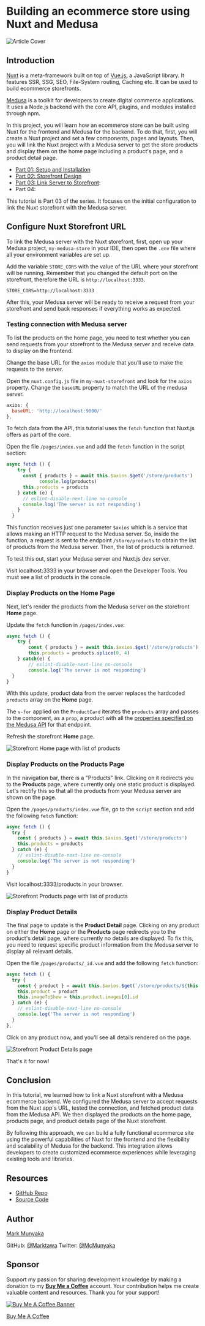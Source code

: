 # Building an ecommerce store using Nuxt and Medusa

![Article Cover](https://res.cloudinary.com/craigsims808/image/upload/v1708526494/articles/medusa-nuxt/medusa-nuxt-cover-2_gvincb.png)

## Introduction

[Nuxt](https://nuxt.com/) is a meta-framework built on top of [Vue.js](), a JavaScript library. It features SSR, SSG, SEO, File-System routing, Caching etc. It can be used to build ecommerce storefronts.

[Medusa](docs.medusajs.com) is a toolkit for developers to create digital commerce applications. It uses a Node.js backend with the core API, plugins, and modules installed through npm.

In this project, you will learn how an ecommerce store can be built using Nuxt for the frontend and Medusa for the backend. To do that, first, you will create a Nuxt project and set a few components, pages and layouts. Then, you will link the Nuxt project with a Medusa server to get the store products and display them on the home page including a product's page, and a product detail page.

- [Part 01: Setup and Installation](https://github.com/Marktawa/medusa-nuxt-article)
- [Part 02: Storefront Design](https://github.com/Marktawa/medusa-nuxt-article/PART-02.md) 
- [Part 03: Link Server to Storefront](https://github.com/Marktawa/medusa-nuxt-article/PART-03.md):
- Part 04:

This tutorial is Part 03 of the series. It focuses on the initial configuration to link the Nuxt storefront with the Medusa server.

## Configure Nuxt Storefront URL

To link the Medusa server with the Nuxt storefront, first, open up your Medusa project, `my-medusa-store` in your IDE, then open the `.env` file where all your environment variables are set up.

Add the variable `STORE_CORS` with the value of the URL where your storefront will be running. Remember that you changed the default port on the storefront, therefore the URL is `http://localhost:3333`.

```
STORE_CORS=http://localhost:3333
```

After this, your Medusa server will be ready to receive a request from your storefront and send back responses if everything works as expected.

### Testing connection with Medusa server

To list the products on the home page, you need to test whether you can send requests from your storefront to the Medusa server and receive data to display on the frontend.

Change the base URL for the `axios` module that you’ll use to make the requests to the server.

Open the `nuxt.config.js` file in `my-nuxt-storefront` and look for the `axios` property. Change the `baseURL` property to match the URL of the medusa server.

```js
axios: {
  baseURL: 'http://localhost:9000/'
},
```

To fetch data from the API, this tutorial uses the `fetch` function that Nuxt.js offers as part of the core.

Open the file `/pages/index.vue` and add the `fetch` function in the script section:

```js
async fetch () {
    try {
      const { products } = await this.$axios.$get('/store/products')
            console.log(products)
      this.products = products
    } catch (e) {
      // eslint-disable-next-line no-console
      console.log('The server is not responding')
    }
  }
```

This function receives just one parameter `$axios` which is a service that allows making an HTTP request to the Medusa server. So, inside the function, a request is sent to the endpoint `/store/products` to obtain the list of products from the Medusa server. Then, the list of products is returned.

To test this out, start your Medusa server and Nuxt.js dev server.

Visit localhost:3333 in your browser and open the Developer Tools. You must see a list of products in the console.

### Display Products on the Home Page

Next, let's render the products from the Medusa server on the storefront **Home** page. 

Update the `fetch` function in `/pages/index.vue`:

```js
async fetch () {
    try {
        const { products } = await this.$axios.$get('/store/products')
        this.products = products.splice(0, 4)
    } catch(e) {
        // eslint-disable-next-line no-console
        console.log('The server is not responding')
  }
}
```

With this update, product data from the server replaces the hardcoded `products` array on the **Home** page.

The `v-for` applied on the `ProductCard` iterates the `products` array and passes to the component, as a `prop`, a product with all the [properties specified on the Medusa API](https://docs.medusajs.com/api/store/product) for that endpoint.

Refresh the storefront **Home** page.

![Storefront Home page with list of products](storefront-home.png)

### Display Products on the Products Page

In the navigation bar, there is a "Products" link. Clicking on it redirects you to the **Products** page, where currently only one static product is displayed. Let's rectify this so that all the products from your Medusa server are shown on the page.

Open the `/pages/products/index.vue` file, go to the `script` section and add the following `fetch` function:

```js
async fetch () {
  try {
    const { products } = await this.$axios.$get('/store/products')
    this.products = products
  } catch (e) {
    // eslint-disable-next-line no-console
    console.log('The server is not responding')
  }
}
```

Visit localhost:3333/products in your browser.

![Storefront Products page with list of products](storefront-products.png)

### Display Product Details

The final page to update is the **Product Detail** page. Clicking on any product on either the **Home** page or the **Products** page redirects you to the product's detail page, where currently no details are displayed. To fix this, you need to request specific product information from the Medusa server to display all relevant details.

Open the file `/pages/products/_id.vue` and add the following `fetch` function:

```js
async fetch () {
  try {
    const { product } = await this.$axios.$get(`/store/products/${this.$route.params.id}`)
    this.product = product
    this.imageToShow = this.product.images[0].id
  } catch (e) {
    // eslint-disable-next-line no-console
    console.log('The server is not responding')
  }
},
```

Click on any product now, and you’ll see all details rendered on the page.

![Storefront Product Details page](storefront-product-details.png)

That's it for now!

## Conclusion

In this tutorial, we learned how to link a Nuxt storefront with a Medusa ecommerce backend. We configured the Medusa server to accept requests from the Nuxt app's URL, tested the connection, and fetched product data from the Medusa API. We then displayed the products on the home page, products page, and product details page of the Nuxt storefront. 

By following this approach, we can build a fully functional ecommerce site using the powerful capabilities of Nuxt for the frontend and the flexibility and scalability of Medusa for the backend. This integration allows developers to create customized ecommerce experiences while leveraging existing tools and libraries.

## Resources
- [GitHub Repo](https://github.com/Marktawa/medusa-nuxt)
- [Source Code](https://github.com/Marktawa/medusa-nuxt/releases/tag/v3.0.0)

## Author

[Mark Munyaka](https://markmunyaka.com)

GitHub: [@Marktawa](https://github.com/Marktawa)
Twitter: [@McMunyaka](https://twitter.com/McMunyaka)

## Sponsor

Support my passion for sharing development knowledge by making a donation to my [**Buy Me a Coffee**](https://www.buymeacoffee.com/markmunyaka) account. Your contribution helps me create valuable content and resources. Thank you for your support!

[![Buy Me A Coffee Banner](https://res.cloudinary.com/craigsims808/image/upload/v1708089939/articles/test/buymeacoffee_lqmwjn.png)](https://www.buymeacoffee.com/markmunyaka)

[Buy Me A Coffee](https://www.buymeacoffee.com/markmunyaka)

